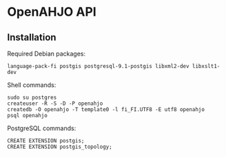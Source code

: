 OpenAHJO API
============

Installation
------------
Required Debian packages:

    language-pack-fi postgis postgresql-9.1-postgis libxml2-dev libxslt1-dev

Shell commands:

    sudo su postgres
    createuser -R -S -D -P openahjo
    createdb -O openahjo -T template0 -l fi_FI.UTF8 -E utf8 openahjo
    psql openahjo

PostgreSQL commands:

    CREATE EXTENSION postgis;
    CREATE EXTENSION postgis_topology;
